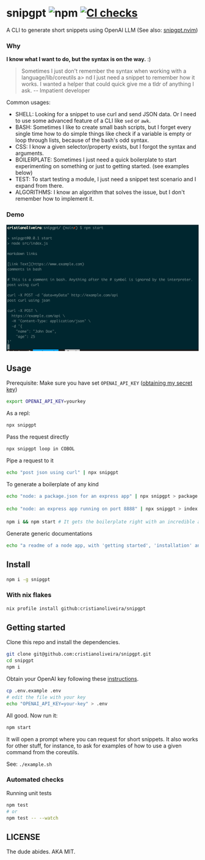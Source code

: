 # snipgpt ![npm](https://img.shields.io/npm/v/snipgpt?color=red) [![CI checks](https://github.com/cristianoliveira/snipgpt/actions/workflows/on-push.yml/badge.svg?branch=main)](https://github.com/cristianoliveira/snipgpt/actions/workflows/on-push.yml)

A CLI to generate short snippets using OpenAI LLM (See also: [snipgpt.nvim](https://github.com/cristianoliveira/snipgpt.nvim))

### Why

**I know what I want to do, but the syntax is on the way.** :)

> Sometimes I just don't remember the syntax when working with a language/lib/coreutils a> nd I just need a snippet to remember how it works. I wanted a helper that could quick give me a tldr of anything I ask.
> -- Impatient developer

Common usages:

- SHELL: Looking for a snippet to use curl and send JSON data. Or I need to use some advanced feature of a CLI like `sed` or `awk`.
- BASH: Sometimes I like to create small bash scripts, but I forget every single time how to do simple things like check if a variable is empty or loop through lists, because of the bash's odd syntax.
- CSS: I know a given selector/property exists, but I forgot the syntax and arguments.
- BOILERPLATE: Sometimes I just need a quick boilerplate to start experimenting on something or just to getting started. (see examples below)
- TEST: To start testing a module, I just need a snippet test scenario and I expand from there.
- ALGORITHMS: I know an algorithm that solves the issue, but I don't remember how to implement it.

### Demo

![snipgpt demo](https://raw.githubusercontent.com/cristianoliveira/snipgpt/main/snipgpt-demo.png)

## Usage

Prerequisite: Make sure you have set `OPENAI_API_KEY` ([obtaining my secret key](https://help.openai.com/en/articles/4936850-where-do-i-find-my-secret-api-key))

```bash
export OPENAI_API_KEY=yourkey
```

As a repl:

```bash
npx snipgpt
```

Pass the request directly

```bash
npx snipgpt loop in COBOL
```

Pipe a request to it

```bash
echo "post json using curl" | npx snipgpt
```

To generate a boilerplate of any kind

```bash
echo "node: a package.json for an express app" | npx snipgpt > package.json

echo "node: an express app running on port 8888" | npx snipgpt > index.js

npm i && npm start # It gets the boilerplate right with an incredible accuracy :)
```

Generate generic documentations

```bash
echo "a readme of a node app, with 'getting started', 'installation' and 'running' sections" | npx snipgpt > README.md
```

## Install

```bash
npm i -g snipgpt
```

### With nix flakes
    
```bash
nix profile install github:cristianoliveira/snipgpt
```

## Getting started

Clone this repo and install the dependencies.

```bash
git clone git@github.com:cristianoliveira/snipgpt.git
cd snipgpt
npm i
```

Obtain your OpenAI key following these [instructions](https://help.openai.com/en/articles/4936850-where-do-i-find-my-secret-api-key).

```bash
cp .env.example .env
# edit the file with your key
echo "OPENAI_API_KEY=your-key" > .env
```

All good. Now run it:

```bash
npm start
```

It will open a prompt where you can request for short snippets. It also works
for other stuff, for instance, to ask for examples of how to use a given
command from the coreutils.

See: `./example.sh`

### Automated checks

Running unit tests

```bash
npm test
# or
npm test -- --watch
```

## LICENSE

The dude abides. AKA MIT.
